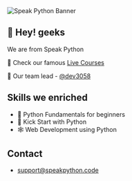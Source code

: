 <img src="https://speakpython.codes/img/speak-python-banner.png" alt="Speak Python Banner" />

## 👋 Hey! geeks

We are from Speak Python

🧭 Check our famous [Live Courses](https://speakpython.codes) 

👥 Our team lead - [@dev3058](https://github.com/dev3058)

## Skills we enriched
- :snake: Python Fundamentals for beginners
- :snake: Kick Start with Python  
- :spider_web: Web Development using Python

## Contact
- [support@speakpython.code](mailto:support@speakpython.code)
